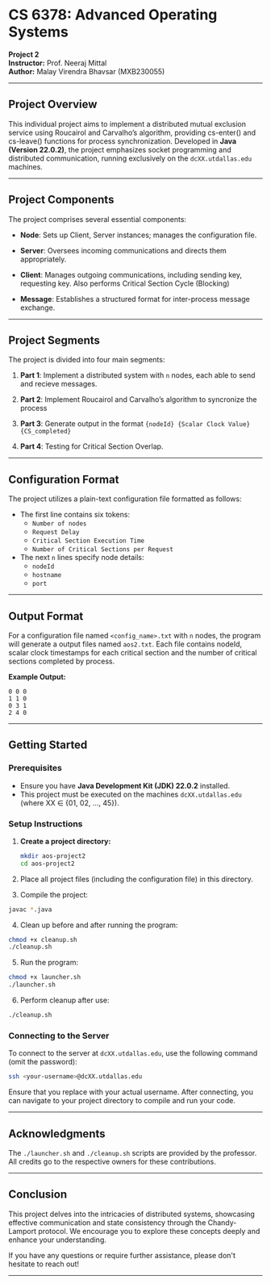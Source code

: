 # CS 6378: Advanced Operating Systems  
**Project 2**  
**Instructor:** Prof. Neeraj Mittal  
**Author:** Malay Virendra Bhavsar (MXB230055)

---

## Project Overview

This individual project aims to implement a distributed mutual exclusion service using Roucairol and Carvalho’s algorithm, providing cs-enter() and cs-leave() functions for process synchronization. Developed in **Java (Version 22.0.2)**, the project emphasizes socket programming and distributed communication, running exclusively on the `dcXX.utdallas.edu` machines.

---

## Project Components

The project comprises several essential components:

- **Node**: Sets up Client, Server instances; manages the configuration file.
  
- **Server**: Oversees incoming communications and directs them appropriately.
  
- **Client**: Manages outgoing communications, including sending key, requesting key. Also performs Critical Section Cycle (Blocking)
  
- **Message**: Establishes a structured format for inter-process message exchange.

---

## Project Segments

The project is divided into four main segments:

1. **Part 1**: Implement a distributed system with `n` nodes, each able to send and recieve messages.

2. **Part 2**: Implement Roucairol and Carvalho’s algorithm to syncronize the process

3. **Part 3**: Generate output in the format `{nodeId} {Scalar Clock Value} {CS_completed}`
   
4. **Part 4**: Testing for Critical Section Overlap.

---

## Configuration Format

The project utilizes a plain-text configuration file formatted as follows:

- The first line contains six tokens: 
    - `Number of nodes`
    - `Request Delay`
    - `Critical Section Execution Time`
    - `Number of Critical Sections per Request`
- The next `n` lines specify node details:
    - `nodeId`
    - `hostname`
    - `port`

---

## Output Format

For a configuration file named `<config_name>.txt` with `n` nodes, the program will generate a output files named `aos2.txt`. Each file contains nodeId, scalar clock timestamps for each critical section and the number of critical sections completed by process.

**Example Output:**
```
0 0 0
1 1 0
0 3 1
2 4 0
```
---

## Getting Started

### Prerequisites

- Ensure you have **Java Development Kit (JDK) 22.0.2** installed.
- This project must be executed on the machines `dcXX.utdallas.edu` (where XX ∈ {01, 02, ..., 45}).

### Setup Instructions

1. **Create a project directory:**
   ```bash
   mkdir aos-project2
   cd aos-project2
   ```
   
2. Place all project files (including the configuration file) in this directory.

3. Compile the project:
  ```bash
  javac *.java
  ```

4. Clean up before and after running the program:
  ```bash
  chmod +x cleanup.sh
  ./cleanup.sh
  ```

5. Run the program:
  ```bash
  chmod +x launcher.sh
  ./launcher.sh
  ```

6. Perform cleanup after use:
  ```bash
  ./cleanup.sh
  ```

### Connecting to the Server

To connect to the server at `dcXX.utdallas.edu`, use the following command (omit the password):
```bash
ssh <your-username>@dcXX.utdallas.edu
```
Ensure that you replace <your-username> with your actual username. After connecting, you can navigate to your project directory to compile and run your code.

---

## Acknowledgments

The `./launcher.sh` and `./cleanup.sh` scripts are provided by the professor. All credits go to the respective owners for these contributions.

---

## Conclusion

This project delves into the intricacies of distributed systems, showcasing effective communication and state consistency through the Chandy-Lamport protocol. We encourage you to explore these concepts deeply and enhance your understanding.

If you have any questions or require further assistance, please don't hesitate to reach out!

---


